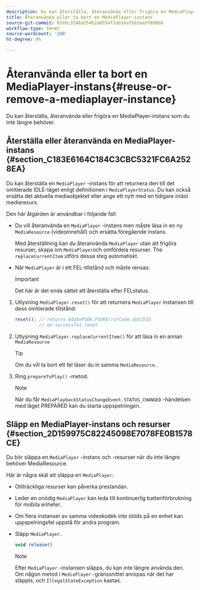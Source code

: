 ```yaml
---
description: Du kan återställa, återanvända eller frigöra en MediaPlayer-instans som du inte längre behöver.
title: Återanvända eller ta bort en MediaPlayer-instans
source-git-commit: 02ebc3548a254b2a6554f1ab34afbb3ea5f09bb8
workflow-type: tm+mt
source-wordcount: '288'
ht-degree: 0%

---
```


# Återanvända eller ta bort en MediaPlayer-instans{#reuse-or-remove-a-mediaplayer-instance}

Du kan återställa, återanvända eller frigöra en MediaPlayer-instans som du inte längre behöver.

## Återställa eller återanvända en MediaPlayer-instans {#section_C183E6164C184C3CBC5321FC6A2528EA}

Du kan återställa en `MediaPlayer` -instans för att returnera den till det oinitierade IDLE-läget enligt definitionen i `MediaPlayerStatus`. Du kan också ersätta det aktuella mediaobjektet eller ange ett nytt med en tidigare inläst medieresurs.

Den här åtgärden är användbar i följande fall:

* Du vill återanvända en `MediaPlayer` -instans men måste läsa in en ny `MediaResource` (videoinnehåll) och ersätta föregående instans.

  Med återställning kan du återanvända `MediaPlayer` utan att frigöra resurser, skapa om `MediaPlayer`och omfördela resurser. The `replaceCurrentItem` utförs dessa steg automatiskt.

* När `MediaPlayer` är i ett FEL-tillstånd och måste rensas.

  >[!IMPORTANT]
  >
  >Det här är det enda sättet att återställa efter FELstatus.

1. Utlysning `MediaPlayer.reset()` för att returnera `MediaPlayer` instansen till dess oinitierade tillstånd:

   ```js
   reset(); // returns AdobePSDK.PSDKErrorCode.SUCCESS 
            // on successful reset
   ```

1. Utlysning `MediaPlayer.replaceCurrentItem()` för att läsa in en annan `MediaResource`

   >[!TIP]
   >
   >Om du vill ta bort ett fel läser du in samma `MediaResource`.

1. Ring `prepareToPlay()` -metod.

   >[!NOTE]
   >
   >När du får `MediaPlaybackStatusChangeEvent.STATUS_CHANGED` -händelsen med läget PREPARED kan du starta uppspelningen.

## Släpp en MediaPlayer-instans och resurser {#section_2D159975C82245098E7078FE0B1578CE}

Du bör släppa en `MediaPlayer` -instans och -resurser när du inte längre behöver MediaResource.

Här är några skäl att släppa en `MediaPlayer`:

* Otillräckliga resurser kan påverka prestandan.
* Leder en onödig `MediaPlayer` kan leda till kontinuerlig batteriförbrukning för mobila enheter.
* Om flera instanser av samma videokodek inte stöds på en enhet kan uppspelningsfel uppstå för andra program.

* Släpp `MediaPlayer`.

  ```js
  void release()
  ```

  >[!NOTE]
  >
  >Efter `MediaPlayer` -instansen släpps, du kan inte längre använda den. Om någon metod i `MediaPlayer` -gränssnittet anropas när det har släppts, och `IllegalStateException` kastas.
